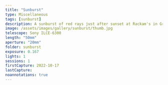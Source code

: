 ```yaml
---
title: "Sunburst"
type: Miscellaneous
tags: [sunburst]
description: A sunburst of red rays just after sunset at Rackam's in Grand Cayman.
image: /assets/images/gallery/sunburst/thumb.jpg
telescope: Sony ILCE-6300
length: "50mm"
aperture: "20mm"
folder: sunburst
exposure: 0.167
lights: 1
sessions: 1 
firstCapture: 2022-10-17 
lastCapture:
noannotations: true
---
```

